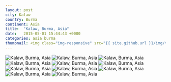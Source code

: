 ```yaml
---
layout: post
city: Kalaw
country: Burma
continent: Asia
title:  "Kalaw, Burma, Asia"
date:   2015-05-01 15:44:43 +0000
categories: asia burma
thumbnail: <img class="img-responsive" src="{{ site.github.url }}/img/thumbnails/kalaw-7.jpg" alt="Kalaw Burma" />
---
```


<div class="img-container">
	<img class="img-responsive" src="{{ site.github.url }}/img/countries/burma/kalaw-1.jpg" alt="Kalaw, Burma, Asia"/>
	<img class="img-responsive" src="{{ site.github.url }}/img/countries/burma/kalaw-2.jpg" alt="Kalaw, Burma, Asia"/>
	<img class="img-responsive" src="{{ site.github.url }}/img/countries/burma/kalaw-3.jpg" alt="Kalaw, Burma, Asia"/>
	<img class="img-responsive" src="{{ site.github.url }}/img/countries/burma/kalaw-4.jpg" alt="Kalaw, Burma, Asia"/>
	<img class="img-responsive" src="{{ site.github.url }}/img/countries/burma/kalaw-5.jpg" alt="Kalaw, Burma, Asia"/>
	<img class="img-responsive" src="{{ site.github.url }}/img/countries/burma/kalaw-6.jpg" alt="Kalaw, Burma, Asia"/>
	<img class="img-responsive" src="{{ site.github.url }}/img/countries/burma/kalaw-7.jpg" alt="Kalaw, Burma, Asia"/>
	<img class="img-responsive" src="{{ site.github.url }}/img/countries/burma/kalaw-8.jpg" alt="Kalaw, Burma, Asia"/>
	<img class="img-responsive" src="{{ site.github.url }}/img/countries/burma/kalaw-9.jpg" alt="Kalaw, Burma, Asia"/>
	<img class="img-responsive" src="{{ site.github.url }}/img/countries/burma/kalaw-10.jpg" alt="Kalaw, Burma, Asia"/>
	<img class="img-responsive" src="{{ site.github.url }}/img/countries/burma/kalaw-11.jpg" alt="Kalaw, Burma, Asia"/>
</div>
